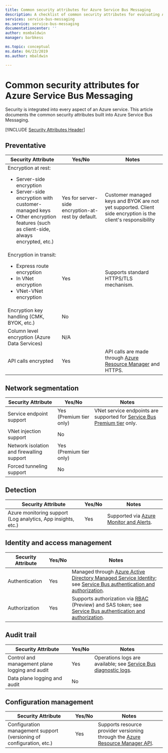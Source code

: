```yaml
---
title: Common security attributes for Azure Service Bus Messaging
description: A checklist of common security attributes for evaluating Azure Service Bus Messaging
services: service-bus-messaging
ms.service: service-bus-messaging
documentationcenter: ''
author: msmbaldwin
manager: barbkess

ms.topic: conceptual
ms.date: 04/23/2019
ms.author: mbaldwin

---
```

# Common security attributes for Azure Service Bus Messaging

Security is integrated into every aspect of an Azure service. This article documents the common security attributes built into Azure Service Bus Messaging.

[!INCLUDE [Security Attributes Header](../../includes/security-attributes-header.md)]

## Preventative

| Security Attribute | Yes/No | Notes |
|---|---|--|
| Encryption at rest:<ul><li>Server-side encryption</li><li>Server-side encryption with customer-managed keys</li><li>Other encryption features (such as client-side, always encrypted, etc.)</ul>|  Yes for server-side encryption-at-rest by default. | Customer managed keys and BYOK are not yet supported. Client side encryption is the client's responsibility |
| Encryption in transit:<ul><li>Express route encryption</li><li>In VNet encryption</li><li>VNet-VNet encryption</ul>| Yes | Supports standard HTTPS/TLS mechanism. |
| Encryption key handling (CMK, BYOK, etc.)| No |   |
| Column level encryption (Azure Data Services)| N/A | |
| API calls encrypted| Yes | API calls are made through [Azure Resource Manager](../azure-resource-manager/index.yml) and HTTPS. |

## Network segmentation

| Security Attribute | Yes/No | Notes |
|---|---|--|
| Service endpoint support| Yes (Premium tier only) | VNet service endpoints are supported for [Service Bus Premium tier](service-bus-premium-messaging.md) only. |
| VNet injection support| No | |
| Network isolation and firewalling support| Yes (Premium tier only) |  |
| Forced tunneling support| No |  |

## Detection

| Security Attribute | Yes/No | Notes|
|---|---|--|
| Azure monitoring support (Log analytics, App insights, etc.)| Yes | Supported via [Azure Monitor and Alerts](service-bus-metrics-azure-monitor.md). |

## Identity and access management

| Security Attribute | Yes/No | Notes|
|---|---|--|
| Authentication| Yes | Managed through [Azure Active Directory Managed Service Identity](service-bus-managed-service-identity.md); see [Service Bus authentication and authorization](service-bus-authentication-and-authorization.md).|
| Authorization| Yes | Supports authorization via [RBAC](service-bus-role-based-access-control.md) (Preview) and SAS token; see [Service Bus authentication and authorization](service-bus-authentication-and-authorization.md). |



## Audit trail

| Security Attribute | Yes/No | Notes|
|---|---|--|
| Control and management plane logging and audit| Yes | Operations logs are available; see [Service Bus diagnostic logs](service-bus-diagnostic-logs.md).  |
| Data plane logging and audit| No |  |

## Configuration management

| Security Attribute | Yes/No | Notes|
|---|---|--|
| Configuration management support (versioning of configuration, etc.)| Yes | Supports resource provider versioning through the [Azure Resource Manager API](/rest/api/resources/).|
